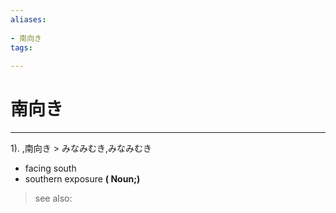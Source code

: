 ```yaml
---
aliases:
    
- 南向き
tags:
    
---
```


# 南向き
---
1).
,南向き > みなみむき,みなみむき

- facing south
- southern exposure
**( Noun;)**
> see also: 
            
